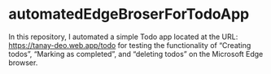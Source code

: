# automatedEdgeBroserForTodoApp
In this repository,  I automated a simple Todo app located at the URL: https://tanay-deo.web.app/todo for testing the functionality of “Creating todos”, “Marking as completed”, and “deleting todos” on the Microsoft Edge browser.
